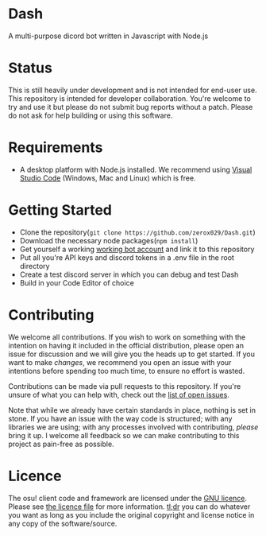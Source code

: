 # Dash

A multi-purpose dicord bot written in Javascript with Node.js

# Status

This is still heavily under development and is not intended for end-user use. This repository is intended for developer collaboration. You're welcome to try and use it but please do not submit bug reports without a patch. Please do not ask for help building or using this software.

# Requirements

- A desktop platform with Node.js installed. We recommend using [Visual Studio Code](https://code.visualstudio.com) (Windows, Mac and Linux) which is free.

# Getting Started
- Clone the repository(`git clone https://github.com/zerox029/Dash.git`)
- Download the necessary node packages(`npm install`)
- Get yourself a working [working bot account](https://discordapp.com/developers/applications/me#top) and link it to this repository
- Put all you're API keys and discord tokens in a .env file in the root directory
- Create a test discord server in which you can debug and test Dash
- Build in your Code Editor of choice

# Contributing

We welcome all contributions. If you wish to work on something with the intention on having it included in the official distribution, please open an issue for discussion and we will give you the heads up to get started. If you want to make *changes*, we recommend you open an issue with your intentions before spending too much time, to ensure no effort is wasted.

Contributions can be made via pull requests to this repository. If you're unsure of what you can help with, check out the [list of open issues](https://github.com/zerox029/Dash/issues).

Note that while we already have certain standards in place, nothing is set in stone. If you have an issue with the way code is structured; with any libraries we are using; with any processes involved with contributing, *please* bring it up. I welcome all feedback so we can make contributing to this project as pain-free as possible.

# Licence

The osu! client code and framework are licensed under the [GNU licence](https://opensource.org/licenses/GNU). Please see [the licence file](LICENCE) for more information. [tl;dr](https://tldrlegal.com/license/gnu-general-public-license-v3-(gpl-3)) you can do whatever you want as long as you include the original copyright and license notice in any copy of the software/source.